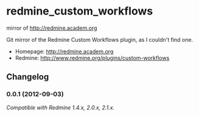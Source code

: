 redmine_custom_workflows
========================

mirror of http://redmine.academ.org

Git mirror of the Redmine Custom Workflows plugin, as I couldn't find one.
* Homepage: http://redmine.academ.org
* Redmine: http://www.redmine.org/plugins/custom-workflows

Changelog
---------

### 0.0.1 (2012-09-03)

_Compatible with Redmine 1.4.x, 2.0.x, 2.1.x._

